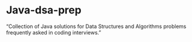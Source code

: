 # Java-dsa-prep
“Collection of Java solutions for Data Structures and Algorithms problems frequently asked in coding interviews.”
